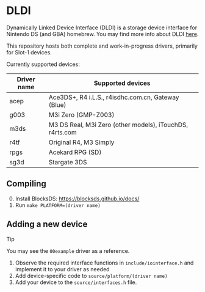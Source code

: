 # DLDI

Dynamically Linked Device Interface (DLDI) is a storage device interface for Nintendo DS (and GBA) homebrew. You may find more info about DLDI [here](https://www.chishm.com/DLDI/).

This repository hosts both complete and work-in-progress drivers, primarily for Slot-1 devices.

Currently supported devices:

| Driver name | Supported devices                                        |
| ----------- | -------------------------------------------------------- |
| acep        | Ace3DS+, R4 i.L.S., r4isdhc.com.cn, Gateway (Blue)       |
| g003        | M3i Zero (GMP-Z003)                                      |
| m3ds        | M3 DS Real, M3i Zero (other models), iTouchDS, r4rts.com |
| r4tf        | Original R4, M3 Simply                                   |
| rpgs        | Acekard RPG (SD)                                         |
| sg3d        | Stargate 3DS                                             |

## Compiling

0. Install BlocksDS: https://blocksds.github.io/docs/
1. Run `make PLATFORM=(driver name)`

## Adding a new device

> [!TIP]
> You may see the `00example` driver as a reference.

1. Observe the required interface functions in `include/iointerface.h` and implement it to your driver as needed
1. Add device-specific code to `source/platform/(driver name)`
1. Add your device to the `source/interfaces.h` file.
